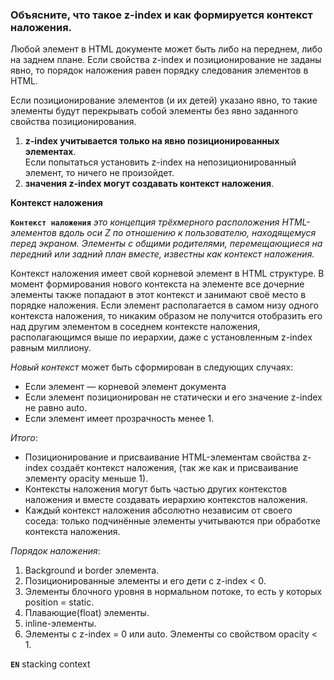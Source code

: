 ### Объясните, что такое z-index и как формируется контекст наложения.

Любой элемент в HTML документе может быть либо на переднем, либо на заднем плане. Если свойства z-index и позиционирование не заданы явно, то порядок наложения равен порядку следования элементов в HTML. 

Если позиционирование элементов (и их детей) указано явно, то такие элементы будут перекрывать собой элементы без явно заданного свойства позиционирования.

1. **z-index учитывается только на явно позиционированных элементах**.   
Если попытаться установить z-index на непозиционированный элемент, то ничего не произойдет.
2. **значения z-index могут создавать контекст наложения**.

**Контекст наложения**

  **```Контекст наложения```**  _это концепция трёхмерного расположения HTML-элементов вдоль оси Z по отношению к пользователю, находящемуся перед экраном. Элементы с общими родителями, перемещающиеся на передний или задний план вместе, известны как контекст наложения._

Контекст наложения имеет свой корневой элемент в HTML структуре. В момент формирования нового контекста на элементе все дочерние элементы также попадают в этот контекст и занимают своё место в порядке наложения. Если элемент располагается в самом низу одного контекста наложения, то никаким образом не получится отобразить его над другим элементом в соседнем контексте наложения, располагающимся выше по иерархии, даже с установленным z-index равным миллиону.

_Новый контекст_ может быть сформирован в следующих случаях:

- Если элемент — корневой элемент документа
- Если элемент позиционирован не статически и его значение z-index не равно auto.
- Если элемент имеет прозрачность менее 1.

_Итого_:  

  - Позиционирование и присваивание HTML-элементам свойства z-index создаёт контекст наложения, (так же как и присваивание элементу opacity меньше 1).
  - Контексты наложения могут быть частью других контекстов наложения и вместе создавать иерархию контекстов наложения.
  - Каждый контекст наложения абсолютно независим от своего соседа: только подчинённые элементы учитываются при обработке контекста наложения.

_Порядок наложения_:

1. Background и border элемента.
2. Позиционированные элементы и его дети с z-index < 0.
3. Элементы блочного уровня в нормальном потоке, то есть у которых position = static.
4. Плавающие(float) элементы.
5. inline-элементы.
6. Элементы с z-index = 0 или auto. Элементы со свойством opacity < 1.



**```EN```** stacking context
